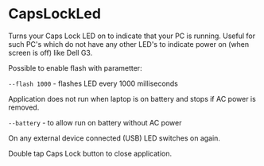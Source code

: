# CapsLockLed
Turns your Caps Lock LED on to indicate that your PC is running.
Useful for such PC's which do not have any other LED's to indicate power on (when screen is off) like Dell G3.

Possible to enable flash with parametter:

`--flash 1000` - flashes LED every 1000 milliseconds

Application does not run when laptop is on battery and stops if AC power is removed.

`--battery` - to allow run on battery without AC power

On any external device connected (USB) LED switches on again.

Double tap Caps Lock button to close application.
